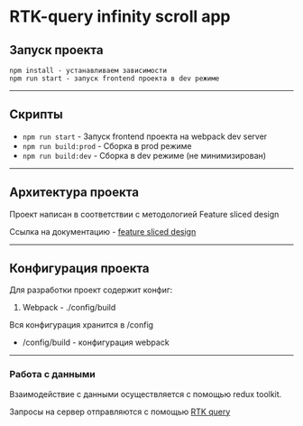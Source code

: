 # RTK-query infinity scroll app

## Запуск проекта
```
npm install - устанавливаем зависимости
npm run start - запуск frontend проекта в dev режиме
```
----

## Скрипты

- `npm run start` - Запуск frontend проекта на webpack dev server
- `npm run build:prod` - Сборка в prod режиме
- `npm run build:dev` - Сборка в dev режиме (не минимизирован)
----
## Архитектура проекта

Проект написан в соответствии с методологией Feature sliced design

Ссылка на документацию - [feature sliced design](https://feature-sliced.design/docs/get-started/tutorial)

----
## Конфигурация проекта

Для разработки проект содержит конфиг:
1. Webpack - ./config/build


Вся конфигурация хранится в /config
- /config/build - конфигурация webpack

----
### Работа с данными

Взаимодействие с данными осуществляется с помощью redux toolkit.

Запросы на сервер отправляются с помощью [RTK query](/src/shared/api/rtkApi.ts)

